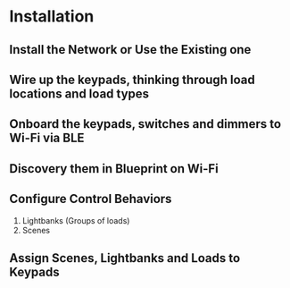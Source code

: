 # Installation 

## Install the Network or Use the Existing one

## Wire up the keypads, thinking through load locations and load types

## Onboard the keypads, switches and dimmers to Wi-Fi via BLE

## Discovery them in Blueprint on Wi-Fi

## Configure Control Behaviors
1. Lightbanks (Groups of loads)
2. Scenes

## Assign Scenes, Lightbanks and Loads to Keypads 


